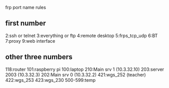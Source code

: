 frp port name rules
## first number ##
2:ssh or telnet
3:everything or ftp
4:remote desktop
5:frps_tcp_udp
6:BT
7:proxy
9:web interface
## other three numbers ##
118:router
101:raspberry pi
100:laptop
210:Main srv 1 (10.3.32.10)
203:server 2003 (10.3.32.3)
202:Main srv 0 (10.3.32.2)
421:wgs_252 (teacher)
422:wgs_253
423:wgs_230
500-599:temp
